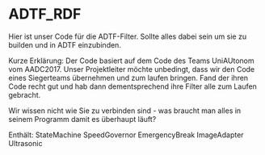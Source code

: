 # ADTF_RDF

Hier ist unser Code für die ADTF-Filter. Sollte alles dabei sein um sie zu builden und in ADTF einzubinden.

Kurze Erklärung:
Der Code basiert auf dem Code des Teams UniAUtonom vom AADC2017.
Unser Projektleiter möchte unbedingt, dass wir den Code eines Siegerteams übernehmen und zum laufen bringen.
Fand der ihren Code recht gut und hab dann dementsprechend ihre Filter alle zum Laufen gebracht.

Wir wissen nicht wie Sie zu verbinden sind - was braucht man alles in seinem Programm damit es überhaupt läuft?

Enthält:
StateMachine
SpeedGovernor
EmergencyBreak
ImageAdapter
Ultrasonic
